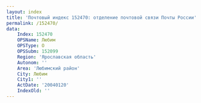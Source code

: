 ```yaml
---
layout: index
title: 'Почтовый индекс 152470: отделение почтовой связи Почты России'
permalink: /152470/
data:
    Index: 152470
    OPSName: Любим
    OPSType: О
    OPSSubm: 152099
    Region: 'Ярославская область'
    Autonom: ''
    Area: 'Любимский район'
    City: Любим
    City1: ''
    ActDate: '20040120'
    IndexOld: ''
---
```

